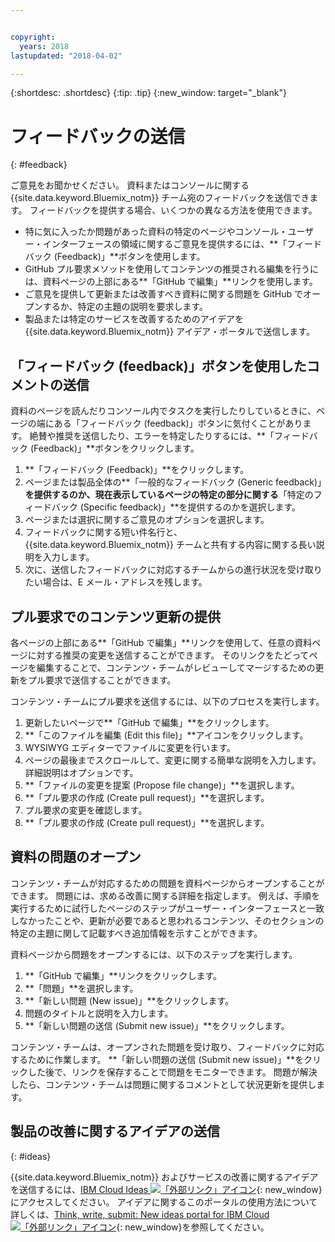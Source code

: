 ```yaml
---


copyright:
  years: 2018
lastupdated: "2018-04-02"

---
```


{:shortdesc: .shortdesc}
{:tip: .tip}
{:new_window: target="_blank"}

# フィードバックの送信
{: #feedback}

ご意見をお聞かせください。 資料またはコンソールに関する {{site.data.keyword.Bluemix_notm}} チーム宛のフィードバックを送信できます。 フィードバックを提供する場合、いくつかの異なる方法を使用できます。

* 特に気に入ったか問題があった資料の特定のページやコンソール・ユーザー・インターフェースの領域に関するご意見を提供するには、**「フィードバック (Feedback)」**ボタンを使用します。
* GitHub プル要求メソッドを使用してコンテンツの推奨される編集を行うには、資料ページの上部にある**「GitHub で編集」**リンクを使用します。
* ご意見を提供して更新または改善すべき資料に関する問題を GitHub でオープンするか、特定の主題の説明を要求します。 
* 製品または特定のサービスを改善するためのアイデアを {{site.data.keyword.Bluemix_notm}} アイデア・ポータルで送信します。

## 「フィードバック (feedback)」ボタンを使用したコメントの送信

資料のページを読んだりコンソール内でタスクを実行したりしているときに、ページの端にある「フィードバック (feedback)」ボタンに気付くことがあります。 絶賛や推奨を送信したり、エラーを特定したりするには、**「フィードバック (Feedback)」**ボタンをクリックします。

1. **「フィードバック (Feedback)」**をクリックします。
2. ページまたは製品全体の**「一般的なフィードバック (Generic feedback)」**を提供するのか、現在表示しているページの特定の部分に関する**「特定のフィードバック (Specific feedback)」**を提供するのかを選択します。
3. ページまたは選択に関するご意見のオプションを選択します。
4. フィードバックに関する短い件名行と、{{site.data.keyword.Bluemix_notm}} チームと共有する内容に関する長い説明を入力します。
5. 次に、送信したフィードバックに対応するチームからの進行状況を受け取りたい場合は、E メール・アドレスを残します。


## プル要求でのコンテンツ更新の提供

各ページの上部にある**「GitHub で編集」**リンクを使用して、任意の資料ページに対する推奨の変更を送信することができます。 そのリンクをたどってページを編集することで、コンテンツ・チームがレビューしてマージするための更新をプル要求で送信することができます。 

コンテンツ・チームにプル要求を送信するには、以下のプロセスを実行します。

1. 更新したいページで**「GitHub で編集」**をクリックします。
2. **「このファイルを編集 (Edit this file)」**アイコンをクリックします。
3. WYSIWYG エディターでファイルに変更を行います。
4. ページの最後までスクロールして、変更に関する簡単な説明を入力します。 詳細説明はオプションです。
5. **「ファイルの変更を提案 (Propose file change)」**を選択します。
6. **「プル要求の作成 (Create pull request)」**を選択します。
7. プル要求の変更を確認します。
8. **「プル要求の作成 (Create pull request)」**を選択します。 

## 資料の問題のオープン

コンテンツ・チームが対応するための問題を資料ページからオープンすることができます。 問題には、求める改善に関する詳細を指定します。 例えば、手順を実行するために試行したページのステップがユーザー・インターフェースと一致しなかったことや、更新が必要であると思われるコンテンツ、そのセクションの特定の主題に関して記載すべき追加情報を示すことができます。

資料ページから問題をオープンするには、以下のステップを実行します。

1. **「GitHub で編集」**リンクをクリックします。
2. **「問題」**を選択します。
3. **「新しい問題 (New issue)」**をクリックします。
4. 問題のタイトルと説明を入力します。
5. **「新しい問題の送信 (Submit new issue)」**をクリックします。 

コンテンツ・チームは、オープンされた問題を受け取り、フィードバックに対応するために作業します。 **「新しい問題の送信 (Submit new issue)」**をクリックした後で、リンクを保存することで問題をモニターできます。 問題が解決したら、コンテンツ・チームは問題に関するコメントとして状況更新を提供します。

## 製品の改善に関するアイデアの送信
{: #ideas}

{{site.data.keyword.Bluemix_notm}} およびサービスの改善に関するアイデアを送信するには、[IBM Cloud Ideas ![「外部リンク」アイコン](../icons/launch-glyph.svg)](https://ibmcloud.ideas.aha.io){: new_window} にアクセスしてください。 アイデアに関するこのポータルの使用方法について詳しくは、[Think, write, submit: New ideas portal for IBM Cloud ![「外部リンク」アイコン](../icons/launch-glyph.svg)](https://developer.ibm.com/bluemix/2016/10/05/think-write-submit/){: new_window}を参照してください。

